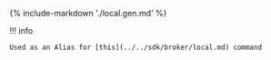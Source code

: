 {% include-markdown './local.gen.md' %}

!!! info

    Used as an Alias for [this](../../sdk/broker/local.md) command